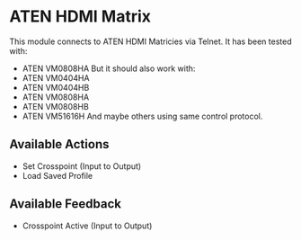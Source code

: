 # ATEN HDMI Matrix

This module connects to ATEN HDMI Matricies via Telnet. It has been tested with:
* ATEN VM0808HA
But it should also work with:
* ATEN VM0404HA
* ATEN VM0404HB
* ATEN VM0808HA
* ATEN VM0808HB
* ATEN VM51616H
And maybe others using same control protocol.

## Available Actions
* Set Crosspoint (Input to Output)
* Load Saved Profile

## Available Feedback
* Crosspoint Active (Input to Output)